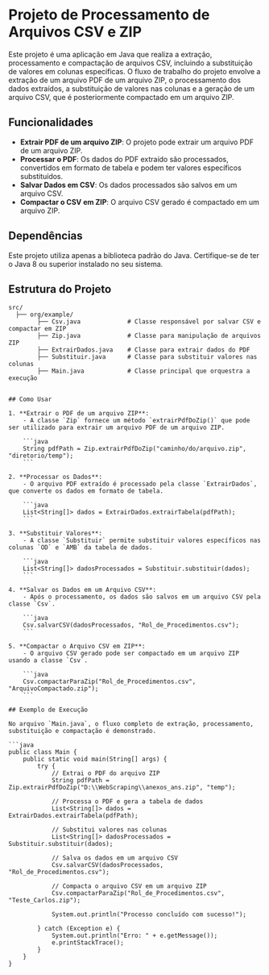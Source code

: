 # Projeto de Processamento de Arquivos CSV e ZIP

Este projeto é uma aplicação em Java que realiza a extração, processamento e compactação de arquivos CSV, incluindo a substituição de valores em colunas específicas. O fluxo de trabalho do projeto envolve a extração de um arquivo PDF de um arquivo ZIP, o processamento dos dados extraídos, a substituição de valores nas colunas e a geração de um arquivo CSV, que é posteriormente compactado em um arquivo ZIP.

## Funcionalidades

- **Extrair PDF de um arquivo ZIP**: O projeto pode extrair um arquivo PDF de um arquivo ZIP.
- **Processar o PDF**: Os dados do PDF extraído são processados, convertidos em formato de tabela e podem ter valores específicos substituídos.
- **Salvar Dados em CSV**: Os dados processados são salvos em um arquivo CSV.
- **Compactar o CSV em ZIP**: O arquivo CSV gerado é compactado em um arquivo ZIP.

## Dependências

Este projeto utiliza apenas a biblioteca padrão do Java. Certifique-se de ter o Java 8 ou superior instalado no seu sistema.

## Estrutura do Projeto

```plaintext
src/
  ├── org/example/
        ├── Csv.java             # Classe responsável por salvar CSV e compactar em ZIP
        ├── Zip.java             # Classe para manipulação de arquivos ZIP
        ├── ExtrairDados.java    # Classe para extrair dados do PDF
        ├── Substituir.java      # Classe para substituir valores nas colunas
        ├── Main.java            # Classe principal que orquestra a execução


## Como Usar

1. **Extrair o PDF de um arquivo ZIP**:
    - A classe `Zip` fornece um método `extrairPdfDoZip()` que pode ser utilizado para extrair um arquivo PDF de um arquivo ZIP.
    
    ```java
    String pdfPath = Zip.extrairPdfDoZip("caminho/do/arquivo.zip", "diretorio/temp");
    ```

2. **Processar os Dados**:
    - O arquivo PDF extraído é processado pela classe `ExtrairDados`, que converte os dados em formato de tabela.
    
    ```java
    List<String[]> dados = ExtrairDados.extrairTabela(pdfPath);
    ```

3. **Substituir Valores**:
    - A classe `Substituir` permite substituir valores específicos nas colunas `OD` e `AMB` da tabela de dados.
    
    ```java
    List<String[]> dadosProcessados = Substituir.substituir(dados);
    ```

4. **Salvar os Dados em um Arquivo CSV**:
    - Após o processamento, os dados são salvos em um arquivo CSV pela classe `Csv`.
    
    ```java
    Csv.salvarCSV(dadosProcessados, "Rol_de_Procedimentos.csv");
    ```

5. **Compactar o Arquivo CSV em ZIP**:
    - O arquivo CSV gerado pode ser compactado em um arquivo ZIP usando a classe `Csv`.
    
    ```java
    Csv.compactarParaZip("Rol_de_Procedimentos.csv", "ArquivoCompactado.zip");
    ```

## Exemplo de Execução

No arquivo `Main.java`, o fluxo completo de extração, processamento, substituição e compactação é demonstrado.

```java
public class Main {
    public static void main(String[] args) {
        try {
            // Extrai o PDF do arquivo ZIP
            String pdfPath = Zip.extrairPdfDoZip("D:\\WebScraping\\anexos_ans.zip", "temp");

            // Processa o PDF e gera a tabela de dados
            List<String[]> dados = ExtrairDados.extrairTabela(pdfPath);

            // Substitui valores nas colunas
            List<String[]> dadosProcessados = Substituir.substituir(dados);

            // Salva os dados em um arquivo CSV
            Csv.salvarCSV(dadosProcessados, "Rol_de_Procedimentos.csv");

            // Compacta o arquivo CSV em um arquivo ZIP
            Csv.compactarParaZip("Rol_de_Procedimentos.csv", "Teste_Carlos.zip");

            System.out.println("Processo concluído com sucesso!");

        } catch (Exception e) {
            System.out.println("Erro: " + e.getMessage());
            e.printStackTrace();
        }
    }
}
```
